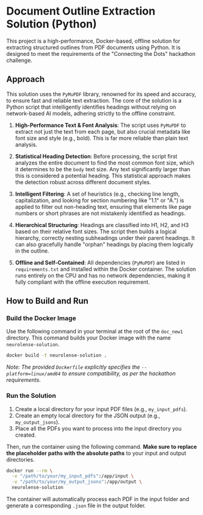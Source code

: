 # Document Outline Extraction Solution (Python)

This project is a high-performance, Docker-based, offline solution for extracting structured outlines from PDF documents using Python. It is designed to meet the requirements of the "Connecting the Dots" hackathon challenge.

## Approach

This solution uses the `PyMuPDF` library, renowned for its speed and accuracy, to ensure fast and reliable text extraction. The core of the solution is a Python script that intelligently identifies headings without relying on network-based AI models, adhering strictly to the offline constraint.

1.  **High-Performance Text & Font Analysis**: The script uses `PyMuPDF` to extract not just the text from each page, but also crucial metadata like font size and style (e.g., bold). This is far more reliable than plain text analysis.

2.  **Statistical Heading Detection**: Before processing, the script first analyzes the entire document to find the most common font size, which it determines to be the `body` text size. Any text significantly larger than this is considered a potential heading. This statistical approach makes the detection robust across different document styles.

3.  **Intelligent Filtering**: A set of heuristics (e.g., checking line length, capitalization, and looking for section numbering like "1.1" or "A.") is applied to filter out non-heading text, ensuring that elements like page numbers or short phrases are not mistakenly identified as headings.

4.  **Hierarchical Structuring**: Headings are classified into H1, H2, and H3 based on their relative font sizes. The script then builds a logical hierarchy, correctly nesting subheadings under their parent headings. It can also gracefully handle "orphan" headings by placing them logically in the outline.

5.  **Offline and Self-Contained**: All dependencies (`PyMuPDF`) are listed in `requirements.txt` and installed within the Docker container. The solution runs entirely on the CPU and has no network dependencies, making it fully compliant with the offline execution requirement.

## How to Build and Run

### Build the Docker Image

Use the following command in your terminal at the root of the `doc_new1` directory. This command builds your Docker image with the name `neurolense-solution`.

```sh
docker build -t neurolense-solution .
```
*Note: The provided `Dockerfile` explicitly specifies the `--platform=linux/amd64` to ensure compatibility, as per the hackathon requirements.*

### Run the Solution

1.  Create a local directory for your input PDF files (e.g., `my_input_pdfs`).
2.  Create an empty local directory for the JSON output (e.g., `my_output_jsons`).
3.  Place all the PDFs you want to process into the input directory you created.

Then, run the container using the following command. **Make sure to replace the placeholder paths with the absolute paths** to your input and output directories.

```sh
docker run --rm \
  -v "/path/to/your/my_input_pdfs":/app/input \
  -v "/path/to/your/my_output_jsons":/app/output \
  neurolense-solution
```

The container will automatically process each PDF in the input folder and generate a corresponding `.json` file in the output folder.
